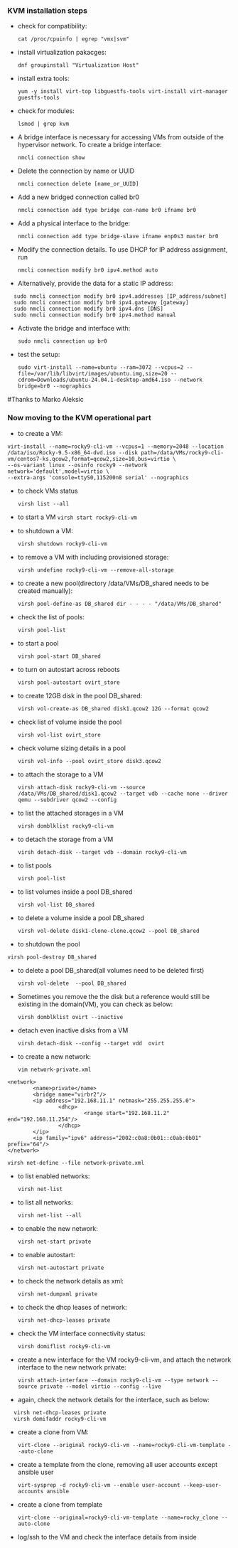 ### KVM installation steps

- check for compatibility:

  `cat /proc/cpuinfo | egrep "vmx|svm"`

- install virtualization pakacges:

  `dnf groupinstall "Virtualization Host"`

- install extra tools:

  `yum -y install virt-top libguestfs-tools virt-install virt-manager guestfs-tools`

- check for modules:

  `lsmod | grep kvm`

- A bridge interface is necessary for accessing VMs from outside of the hypervisor network. To create a bridge interface:

  `nmcli connection show`
  
- Delete the connection by name or UUID

  `nmcli connection delete [name_or_UUID]`

- Add a new bridged connection called br0

  `nmcli connection add type bridge con-name br0 ifname br0`

- Add a physical interface to the bridge:

  `nmcli connection add type bridge-slave ifname enp0s3 master br0`

- Modify the connection details. To use DHCP for IP address assignment, run

  `nmcli connection modify br0 ipv4.method auto`

- Alternatively, provide the data for a static IP address:

```
  sudo nmcli connection modify br0 ipv4.addresses [IP_address/subnet]
  sudo nmcli connection modify br0 ipv4.gateway [gateway]
  sudo nmcli connection modify br0 ipv4.dns [DNS]
  sudo nmcli connection modify br0 ipv4.method manual
```

- Activate the bridge and interface with:

  `sudo nmcli connection up br0`

- test the setup:

  `sudo virt-install --name=ubuntu --ram=3072 --vcpus=2 --file=/var/lib/libvirt/images/ubuntu.img,size=20 --cdrom=Downloads/ubuntu-24.04.1-desktop-amd64.iso --network bridge=br0 --nographics`
 
#Thanks to Marko Aleksic [](https://phoenixnap.com/kb/install-kvm-centos)

### Now moving to the KVM operational part

- to create a VM:

```
virt-install --name=rocky9-cli-vm --vcpus=1 --memory=2048 --location /data/iso/Rocky-9.5-x86_64-dvd.iso --disk path=/data/VMs/rocky9-cli-vm/centos7-ks.qcow2,format=qcow2,size=10,bus=virtio \
--os-variant linux --osinfo rocky9 --network network='default',model=virtio \
--extra-args 'console=ttyS0,115200n8 serial' --nographics
```

- to check VMs status
  
  `virsh list --all`
  
- to start a VM
  `virsh start rocky9-cli-vm`
  
- to shutdown a VM:

  `virsh shutdown rocky9-cli-vm`

- to remove a VM with including provisioned storage:

  `virsh undefine rocky9-cli-vm --remove-all-storage`

- to create a new pool(directory /data/VMs/DB_shared needs to be created manually):

  `virsh pool-define-as DB_shared dir - - - - "/data/VMs/DB_shared"`

- check the list of pools:

  `virsh pool-list`

- to start a pool
  
  `virsh pool-start DB_shared`

- to turn on autostart across reboots

  `virsh pool-autostart ovirt_store`

- to create 12GB disk in the pool DB_shared:

  `virsh vol-create-as DB_shared disk1.qcow2 12G --format qcow2`

- check list of volume inside the pool

  `virsh vol-list ovirt_store`

- check volume sizing details in a pool

  `virsh vol-info --pool ovirt_store disk3.qcow2`

- to attach the storage to a VM
  
  `virsh attach-disk rocky9-cli-vm --source /data/VMs/DB_shared/disk1.qcow2 --target vdb --cache none --driver qemu --subdriver qcow2 --config`

- to list the attached storages in a VM

  `virsh domblklist rocky9-cli-vm`

- to detach the storage from a VM

  `virsh detach-disk --target vdb --domain rocky9-cli-vm`

- to list pools

  `virsh pool-list`

- to list volumes inside a pool DB_shared

  `virsh vol-list DB_shared`
  
- to delete a volume inside a pool DB_shared

  `virsh vol-delete disk1-clone-clone.qcow2 --pool DB_shared`

-  to shutdown the pool

  `virsh pool-destroy DB_shared`
  
- to delete a pool DB_shared(all volumes need to be deleted first)

  `virsh vol-delete  --pool DB_shared`

- Sometimes you remove the the disk but a reference would still be existing in the domain(VM), you can check as below:

  `virsh domblklist ovirt --inactive`

- detach even inactive disks from a VM

  `virsh detach-disk --config --target vdd  ovirt` 

- to create a new network:

  `vim network-private.xml`
```
<network>
        <name>private</name>
        <bridge name="virbr2"/>
        <ip address="192.168.11.1" netmask="255.255.255.0">
                <dhcp>
                        <range start="192.168.11.2" end="192.168.11.254"/>
                </dhcp>
        </ip>
        <ip family="ipv6" address="2002:c0a8:0b01::c0ab:0b01" prefix="64"/>
</network>
```

  `virsh net-define --file network-private.xml`
  
- to list enabled networks:

  `virsh net-list`

- to list all networks:

  `virsh net-list --all`

- to enable the new network:

  `virsh net-start private`

- to enable autostart:

  `virsh net-autostart private
`

- to check the network details as xml:
  
  `virsh net-dumpxml private
`

- to check the dhcp leases of network:

  `virsh net-dhcp-leases private`

- check the VM interface connectivity status:

  `virsh domiflist rocky9-cli-vm`

- create a new interface for the VM rocky9-cli-vm, and attach the network interface to the new network private:
 
  `virsh attach-interface --domain rocky9-cli-vm --type network --source private --model virtio --config --live`

- again, check the network details for the interface, such as below:

```
  virsh net-dhcp-leases private
  virsh domifaddr rocky9-cli-vm
```

- create a clone from VM:

  `virt-clone --original rocky9-cli-vm --name=rocky9-cli-vm-template --auto-clone`

- create a template from the clone, removing all user accounts except ansible user

  `virt-sysprep -d rocky9-cli-vm --enable user-account --keep-user-accounts ansible`
 
- create a clone from template

  `virt-clone --original=rocky9-cli-vm-template --name=rocky_clone --auto-clone`

- log/ssh to the VM and check the interface details from inside




